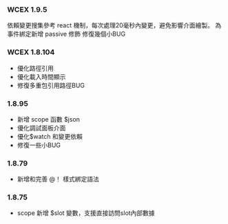 ### WCEX 1.9.5
依賴變更搜集參考 react 機制，每次處理20毫秒內變更，避免影響介面繪製。
為事件綁定新增 passive 修飾
修復幾個小BUG

### WCEX 1.8.104
- 優化路徑引用
- 優化載入時間顯示
- 修復多重包引用路徑BUG

### 1.8.95
- 新增 scope 函數 $json
- 優化調試面板介面
- 優化$watch 和變更依賴
- 修復一些小BUG

### 1.8.79
- 新增和完善 @！ 樣式綁定語法

### 1.8.75 
- scope 新增 $slot 變數，支援直接訪問slot內部數據 

